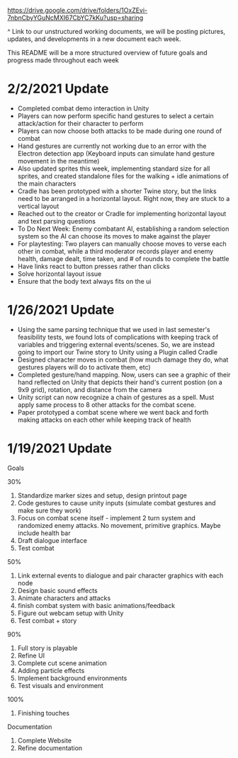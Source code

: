 https://drive.google.com/drive/folders/1OxZEvi-7nbnCbyYGuNcMXI67CbYC7kKu?usp=sharing

^ Link to our unstructured working documents, we will be posting pictures, updates, and developments in a new document each week. 

This README will be a more structured overview of future goals and progress made throughout each week

# 2/2/2021 Update

- Completed combat demo interaction in Unity
- Players can now perform specific hand gestures to select a certain attack/action for their character to perform
- Players can now choose both attacks to be made during one round of combat
- Hand gestures are currently not working due to an error with the Electron detection app (Keyboard inputs can simulate hand gesture movement in the meantime)
- Also updated sprites this week, implementing standard size for all sprites, and created standalone files for the walking + idle animations of the main characters
- Cradle has been prototyped with a shorter Twine story, but the links need to be arranged in a horizontal layout. Right now, they are stuck to a vertical layout
- Reached out to the creator or Cradle for implementing horizontal layout and text parsing questions
- To Do Next Week: Enemy combatant AI, establishing a random selection system so the AI can choose its moves to make against the player
- For playtesting: Two players can manually choose moves to verse each other in combat, while a third moderator records player and enemy health, damage dealt, time taken, and # of rounds to complete the battle
- Have links react to button presses rather than clicks
- Solve horizontal layout issue
- Ensure that the body text always fits on the ui


# 1/26/2021 Update

- Using the same parsing technique that we used in last semester's feasibility tests, we found lots of complications with keeping track of variables and triggering external   events/scenes. So, we are instead going to import our Twine story to Unity using a Plugin called Cradle
- Designed character moves in combat (how much damage they do, what gestures players will do to activate them, etc)
- Completed gesture/hand mapping. Now, users can see a graphic of their hand reflected on Unity that depicts their hand's current postion (on a 9x9 grid), rotation, and distance from the camera
- Unity script can now recognize a chain of gestures as a spell. Must apply same process to 8 other attacks for the combat scene. 
- Paper prototyped a combat scene where we went back and forth making attacks on each other while keeping track of health

# 1/19/2021 Update

Goals

30%
1. Standardize marker sizes and setup, design printout page
2. Code gestures to cause unity inputs (simulate combat gestures and make sure they work)
3. Focus on combat scene itself - implement 2 turn system and randomized enemy attacks. No movement, primitive graphics. Maybe include health bar
4. Draft dialogue interface
5. Test combat

50%
1. Link external events to dialogue and pair character graphics with each node
2. Design basic sound effects
3. Animate characters and attacks
4. finish combat system with basic animations/feedback
5. Figure out webcam setup with Unity
6. Test combat + story

90% 
1. Full story is playable
2. Refine UI
3. Complete cut scene animation
4. Adding particle effects
5. Implement background environments
6. Test visuals and environment

100%
1. Finishing touches

Documentation
1. Complete Website
2. Refine documentation

